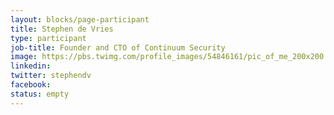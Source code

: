 ```yaml
---
layout: blocks/page-participant
title: Stephen de Vries
type: participant
job-title: Founder and CTO of Continuum Security 
image: https://pbs.twimg.com/profile_images/54846161/pic_of_me_200x200.jpg
linkedin:
twitter: stephendv
facebook:
status: empty
---
```


<!-- put more details about participant here -->

